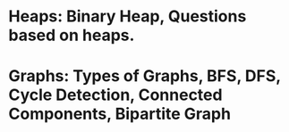 # Heaps: Binary Heap, Questions based on heaps.
# Graphs: Types of Graphs, BFS, DFS, Cycle Detection, Connected Components, Bipartite Graph
